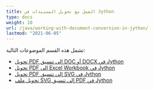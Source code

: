 ```yaml
---
title: العمل مع تحويل المستندات في Jython
type: docs
weight: 10
url: /java/working-with-document-conversion-in-jython/
lastmod: "2021-06-05"
---
```


تشمل هذه القسم الموضوعات التالية:

- [تحويل PDF إلى تنسيق DOC أو DOCX في Jython](/pdf/java/convert-pdf-to-doc-or-docx-format-in-jython/)
- [تحويل PDF إلى Excel Workbook في Jython](/pdf/java/convert-pdf-to-excel-workbook-in-jython)
- [تحويل PDF إلى تنسيق SVG في Jython](/pdf/java/convert-pdf-to-svg-format-in-jython/)
- [تحويل ملف SVG إلى تنسيق PDF في Jython](/pdf/java/convert-svg-file-to-pdf-format-in-jython/)